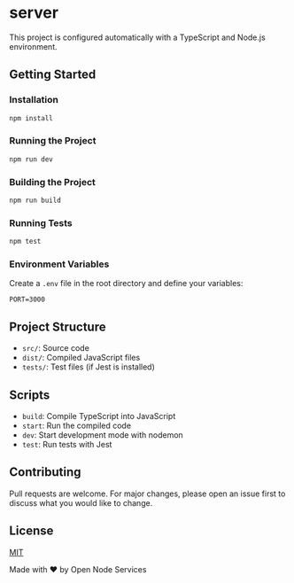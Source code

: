 
  # server
  
  This project is configured automatically with a TypeScript and Node.js environment.
  
  ## Getting Started
  
  ### Installation
  
  ```bash
  npm install
  ```
  
  ### Running the Project
  
  ```bash
  npm run dev
  ```
  
  ### Building the Project
  
  ```bash
  npm run build
  ```
  
  ### Running Tests
  
  ```bash
  npm test
  ```
  
  ### Environment Variables
  
  Create a `.env` file in the root directory and define your variables:
  
  ```
  PORT=3000
  ```
  
  ## Project Structure
  
  - `src/`: Source code
  - `dist/`: Compiled JavaScript files
  - `tests/`: Test files (if Jest is installed)
  
  ## Scripts
  
  - `build`: Compile TypeScript into JavaScript
  - `start`: Run the compiled code
  - `dev`: Start development mode with nodemon
  - `test`: Run tests with Jest
  
  ## Contributing
  
  Pull requests are welcome. For major changes, please open an issue first to discuss what you would like to change.
  
  ## License
  
  [MIT](LICENSE)
  
  Made with ♥ by Open Node Services
  